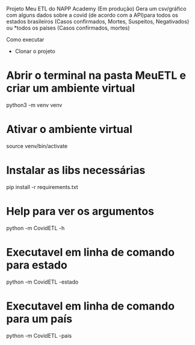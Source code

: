 Projeto Meu ETL do NAPP Academy (Em produção)
Gera um csv/gráfico com alguns dados sobre a covid
(de acordo com a API)para todos os
estados brasileiros (Casos confirmados, Mortes, Suspeitos,	Negativados)
ou *todos os países (Casos confirmados, mortes)

Como executar

- Clonar o projeto

# Abrir o terminal na pasta MeuETL e criar um ambiente virtual
python3 -m venv venv

# Ativar o ambiente virtual
source venv/bin/activate

# Instalar as libs necessárias
pip install -r requirements.txt

# Help para ver os argumentos
python -m CovidETL -h

# Executavel em linha de comando para estado
python -m CovidETL -estado

# Executavel em linha de comando para um país
python -m CovidETL -pais
